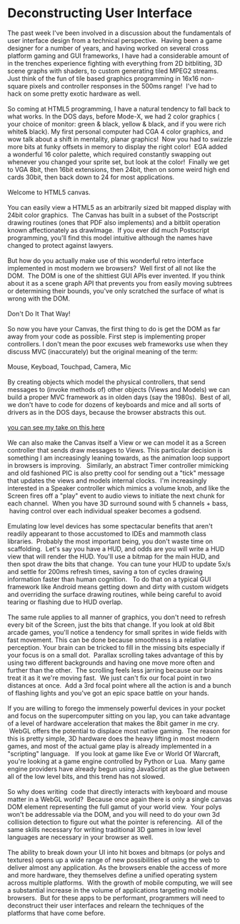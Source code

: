 Deconstructing User Interface
=============================

The past week I&#39;ve been involved in a discussion about the fundamentals of user interface design from a technical perspective.  Having been a game designer for a number of years, and having worked on several cross platform gaming and GUI frameworks, I have had a considerable amount of in the trenches experience fighting with everything from 2D bitbliting, 3D scene graphs with shaders, to custom generating tiled MPEG2 streams.   Just think of the fun of tile based graphics programming in 16x16 non-square pixels and controller responses in the 500ms range!  I&#39;ve had to hack on some pretty exotic hardware as well. <br><br>So coming at HTML5 programming, I have a natural tendency to fall back to what works. In the DOS days, before Mode-X, we had 2 color graphics ( your choice of monitor: green & black, yellow & black, and if you were rich white& black). My first personal computer had CGA 4 color graphics, and wow talk about a shift in mentality, planar graphics!  Now you had to swizzle more bits at funky offsets in memory to display the right color!  EGA added a wonderful 16 color palette, which required constantly swapping out whenever you changed your sprite set, but look at the color!  Finally we get to VGA 8bit, then 16bit extensions, then 24bit, then on some weird high end cards 30bit, then back down to 24 for most applications. <br><br>Welcome to HTML5 canvas.  <br><br>You can easily view a HTML5 as an arbitrarily sized bit mapped display with 24bit color graphics.  The Canvas has built in a subset of the Postscript drawing routines (ones that PDF also implements) and a bitblit operation known affectionately as drawImage.  If you ever did much Postscript programming, you&#39;ll find this model intuitive although the names have changed to protect against lawyers. <br><br>But how do you actually make use of this wonderful retro interface implemented in most modern we browsers?  Well first of all not like the DOM.  The DOM is one of the shittiest GUI APIs ever invented. If you think about it as a scene graph API that prevents you from easily moving subtrees or determining their bounds, you&#39;ve only scratched the surface of what is wrong with the DOM. <br><br>Don&#39;t Do It That Way!  <br><br>So now you have your Canvas, the first thing to do is get the DOM as far away from your code as possible. First step is implementing proper controllers. I don&#39;t mean the poor excuses web frameworks use when they discuss MVC (inaccurately) but the original meaning of the term:<br><br>Mouse, Keyboad, Touchpad, Camera, Mic<br><br>By creating objects which model the physical controllers, that send messages to (invoke methods of) other objects (Views and Models) we can build a proper MVC framework as in olden days (say the 1980s).  Best of all, we don&#39;t have to code for dozens of keyboards and mice and all sorts of drivers as in the DOS days, because the browser abstracts this out. <br><br><a href=http://github.com/cthulhuology/Phos>you can see my take on this here</a><br><br>We can also make the Canvas itself a View or we can model it as a Screen controller that sends draw messages to Views. This particular decision is something I am increasingly leaning towards, as the animation loop support in browsers is improving.   Similarly, an abstract Timer controller mimicking and old fashioned PIC is also pretty cool for sending out a "tick" message that updates the views and models internal clocks.  I&#39;m increasingly interested in a Speaker controller which mimics a volume knob, and like the Screen fires off a "play" event to audio views to initiate the next chunk for each channel.  When you have 3D surround sound with 5 channels + bass,  having control over each individual speaker becomes a godsend. <br><br>Emulating low level devices has some spectacular benefits that aren&#39;t readily appearant to those accustomed to IDEs and mammoth class libraries.  Probably the most important being, you don&#39;t waste time on scaffolding.  Let&#39;s say you have a HUD, and odds are you will write a HUD view that will render the HUD. You&#39;ll use a bitmap for the main HUD, and then spot draw the bits that change.  You can tune your HUD to update 5x/s and settle for 200ms refresh times, saving a ton of cycles drawing information faster than human cognition.   To do that on a typical GUI framework like Android means getting down and dirty with custom widgets and overriding the surface drawing routines, while being careful to avoid tearing or flashing due to HUD overlap. <br><br>The same rule applies to all manner of graphics, you don&#39;t need to refresh every bit of the Screen, just the bits that change. If you look at old 8bit arcade games, you&#39;ll notice a tendency for small sprites in wide fields with fast movement. This can be done because smoothness is a relative perception. Your brain can be tricked to fill in the missing bits especially if your focus is on a small dot.  Parallax scrolling takes advantage of this by using two different backgrounds and having one move more often and further than the other.  The scrolling feels less jarring because our brains treat it as it we&#39;re moving fast.  We just can&#39;t fix our focal point in two distances at once.  Add a 3rd focal point where all the action is and a bunch of flashing lights and you&#39;ve got an epic space battle on your hands. <br><br>If you are willing to forego the immensely powerful devices in your pocket and focus on the supercomputer sitting on you lap, you can take advantage of a level of hardware acceleration that makes the 8bit gamer in me cry.  WebGL offers the potential to displace most native gaming.  The reason for this is pretty simple, 3D hardware does the heavy lifting in most modern games, and most of the actual game play is already implemented in a "scripting" language.   If you look at game like Eve or World Of Warcraft, you&#39;re looking at a game engine controlled by Python or Lua.  Many game engine providers have already begun using JavaScript as the glue between all of the low level bits, and this trend has not slowed. <br><br>So why does writing  code that directly interacts with keyboard and mouse matter in a WebGL world?  Because once again there is only a single canvas DOM element representing the full gamut of your world view.  Your polys won&#39;t be addressable via the DOM, and you will need to do your own 3d collision detection to figure out what the pointer is referencing.  All of the same skills necessary for writing traditional 3D games in low level languages are necessary in your browser as well. <br><br>The ability to break down your UI into hit boxes and bitmaps (or polys and textures) opens up a wide range of new possibilities of using the web to deliver almost any application. As the browsers enable the access of more and more hardware, they themselves define a unified operating system across multiple platforms.  With the growth of mobile computing, we will see a substantial increase in the volume of applications targeting mobile browsers.  But for these apps to be performant, programmers will need to deconstruct their user interfaces and relearn the techniques of the platforms that have come before. <br>